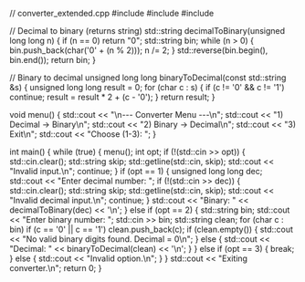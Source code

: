 // converter_extended.cpp
#include <iostream>
#include <string>
#include <algorithm>

// Decimal to binary (returns string)
std::string decimalToBinary(unsigned long long n) {
    if (n == 0) return "0";
    std::string bin;
    while (n > 0) {
        bin.push_back(char('0' + (n % 2)));
        n /= 2;
    }
    std::reverse(bin.begin(), bin.end());
    return bin;
}

// Binary to decimal
unsigned long long binaryToDecimal(const std::string &s) {
    unsigned long long result = 0;
    for (char c : s) {
        if (c != '0' && c != '1') continue;
        result = result * 2 + (c - '0');
    }
    return result;
}

void menu() {
    std::cout << "\n--- Converter Menu ---\n";
    std::cout << "1) Decimal -> Binary\n";
    std::cout << "2) Binary -> Decimal\n";
    std::cout << "3) Exit\n";
    std::cout << "Choose (1-3): ";
}

int main() {
    while (true) {
        menu();
        int opt;
        if (!(std::cin >> opt)) {
            std::cin.clear();
            std::string skip; std::getline(std::cin, skip);
            std::cout << "Invalid input.\n";
            continue;
        }
        if (opt == 1) {
            unsigned long long dec;
            std::cout << "Enter decimal number: ";
            if (!(std::cin >> dec)) {
                std::cin.clear();
                std::string skip; std::getline(std::cin, skip);
                std::cout << "Invalid decimal input.\n";
                continue;
            }
            std::cout << "Binary: " << decimalToBinary(dec) << '\n';
        } else if (opt == 2) {
            std::string bin;
            std::cout << "Enter binary number: ";
            std::cin >> bin;
            std::string clean;
            for (char c : bin) if (c == '0' || c == '1') clean.push_back(c);
            if (clean.empty()) {
                std::cout << "No valid binary digits found. Decimal = 0\n";
            } else {
                std::cout << "Decimal: " << binaryToDecimal(clean) << '\n';
            }
        } else if (opt == 3) {
            break;
        } else {
            std::cout << "Invalid option.\n";
        }
    }
    std::cout << "Exiting converter.\n";
    return 0;
}
